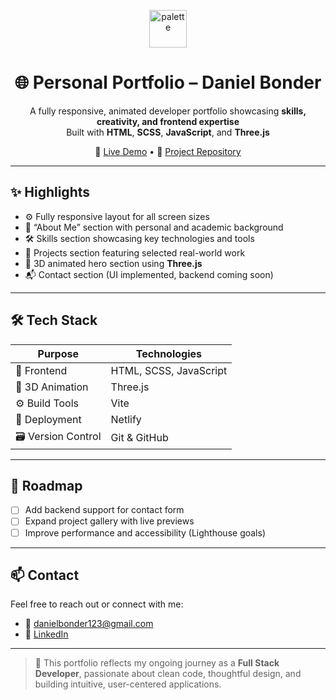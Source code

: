 <p align="center">
  <img src="https://img.icons8.com/emoji/48/palette-emoji.png" alt="palette" width="60" />
</p>

<h1 align="center">🌐 Personal Portfolio – Daniel Bonder</h1>

<p align="center">
  A fully responsive, animated developer portfolio showcasing <b>skills, creativity, and frontend expertise</b><br>
  Built with <b>HTML</b>, <b>SCSS</b>, <b>JavaScript</b>, and <b>Three.js</b>
</p>

<p align="center">
  🔗 <a href="https://danielbonder.netlify.app/">Live Demo</a> • 
  📁 <a href="https://github.com/DanielBonder/portfolio_DB">Project Repository</a>
</p>

---

## ✨ Highlights

- ⚙️ Fully responsive layout for all screen sizes
- 🧠 “About Me” section with personal and academic background
- 🛠️ Skills section showcasing key technologies and tools
- 🚀 Projects section featuring selected real-world work
- 🧊 3D animated hero section using <b>Three.js</b>
- 📬 Contact section (UI implemented, backend coming soon)

---

## 🛠 Tech Stack

| Purpose           | Technologies                        |
|-------------------|-------------------------------------|
| 🎨 Frontend        | HTML, SCSS, JavaScript              |
| 🧊 3D Animation     | Three.js                            |
| ⚙️ Build Tools      | Vite                                |
| 🚀 Deployment       | Netlify                             |
| 🗃️ Version Control  | Git & GitHub                        |

---

## 🚧 Roadmap

- [ ] Add backend support for contact form
- [ ] Expand project gallery with live previews
- [ ] Improve performance and accessibility (Lighthouse goals)

---

## 📫 Contact

Feel free to reach out or connect with me:

- 📧 [danielbonder123@gmail.com](mailto:danielbonder123@gmail.com)
- 💼 [LinkedIn](https://www.linkedin.com/in/daniel-bonder1/)

---

> 🎯 This portfolio reflects my ongoing journey as a **Full Stack Developer**, passionate about clean code, thoughtful design, and building intuitive, user-centered applications.
